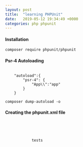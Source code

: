 ```yaml
---
layout: post
title:  "learning PHPUnit"
date:   2019-05-12 19:34:49 +0000
categories: php phpunit 
---
```


<h4>Installation</h4>

<code>composer require phpunit/phpunit</code>


<h4>Psr-4 Autoloading</h4>

<code> 
    "autoload":{
        "psr-4": {
            "App\\":"app"
        }
    }
</code>

`composer dump-autoload -o`

<h4>Creating the phpunit.xml file</h4>

<code>
<?xml version="1.0" encoding="UTF-8" ?>
<phpunit bootstrap="vendor/autoload.php"
    colors="true"
    verbose="true"
    stopOnFailure="false"
    >
        <testsuite name="Test Suite">
            <directory>tests</directory>
        </testsuite>
</phpunit>
</code>